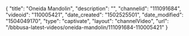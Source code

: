 {
    "title": "Oneida Mandolin",
    "description": "",
    "channelid": "111091684",
    "videoid": "110005421",
    "date_created": "1502525501",
    "date_modified": "1504049170",
    "type": "captivate",
    "layout": "channelVideo",
    "url": "\/bbbusa-latest-videos\/oneida-mandolin\/111091684-110005421"
}